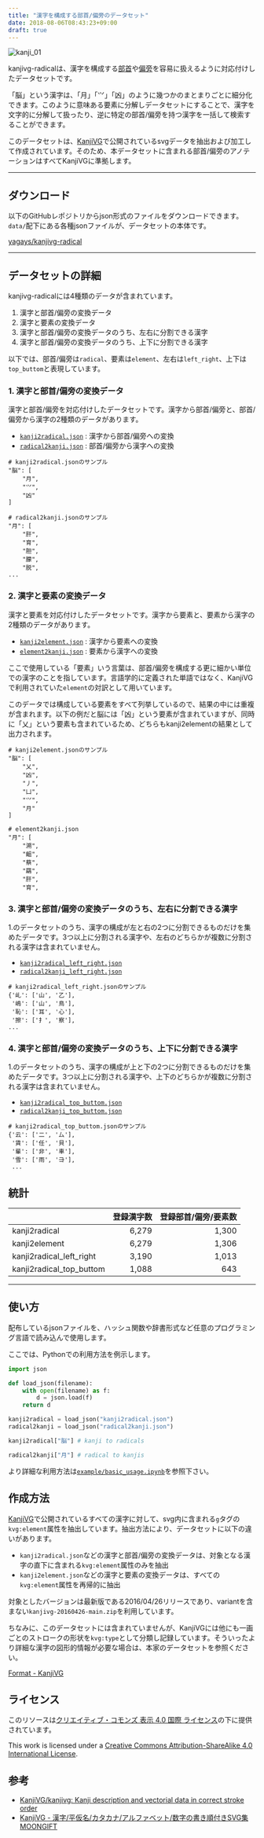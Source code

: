 ```yaml
---
title: "漢字を構成する部首/偏旁のデータセット"
date: 2018-08-06T08:43:23+09:00
draft: true
---
```


![kanji_01](/img/kanji_01.png)

kanjivg-radicalは、漢字を構成する[部首](https://ja.wikipedia.org/wiki/%E9%83%A8%E9%A6%96)や[偏旁](https://ja.wikipedia.org/wiki/%E5%81%8F%E6%97%81)を容易に扱えるように対応付けしたデータセットです。

「脳」という漢字は、「月」「⺍」「凶」のように幾つかのまとまりごとに細分化できます。このように意味ある要素に分解しデータセットにすることで、漢字を文字的に分解して扱ったり、逆に特定の部首/偏旁を持つ漢字を一括して検索することができます。

このデータセットは、[KanjiVG](http://kanjivg.tagaini.net/index.html)で公開されているsvgデータを抽出および加工して作成されています。そのため、本データセットに含まれる部首/偏旁のアノテーションはすべてKanjiVGに準拠します。

---

## ダウンロード
以下のGitHubレポジトリからjson形式のファイルをダウンロードできます。`data/`配下にある各種jsonファイルが、データセットの本体です。

[yagays/kanjivg\-radical](https://github.com/yagays/kanjivg-radical)

---

## データセットの詳細
kanjivg-radicalには4種類のデータが含まれています。

1. 漢字と部首/偏旁の変換データ
2. 漢字と要素の変換データ
3. 漢字と部首/偏旁の変換データのうち、左右に分割できる漢字
4. 漢字と部首/偏旁の変換データのうち、上下に分割できる漢字

以下では、部首/偏旁は`radical`、要素は`element`、左右は`left_right`、上下は`top_buttom`と表現しています。

### 1. 漢字と部首/偏旁の変換データ
漢字と部首/偏旁を対応付けしたデータセットです。漢字から部首/偏旁と、部首/偏旁から漢字の2種類のデータがあります。

- [`kanji2radical.json`](https://github.com/yagays/kanjivg-radical/blob/master/data/kanji2radical.json) : 漢字から部首/偏旁への変換
- [`radical2kanji.json`](https://github.com/yagays/kanjivg-radical/blob/master/data/radical2kanji.json) : 部首/偏旁から漢字への変換

```
# kanji2radical.jsonのサンプル
"脳": [
    "月",
    "⺍",
    "凶"
]
```

```
# radical2kanji.jsonのサンプル
"月": [
    "肝",
    "育",
    "胆",
    "朦",
    "脱",
...
```

### 2. 漢字と要素の変換データ

漢字と要素を対応付けしたデータセットです。漢字から要素と、要素から漢字の2種類のデータがあります。

- [`kanji2element.json`](https://github.com/yagays/kanjivg-radical/blob/master/data/kanji2element.json) : 漢字から要素への変換
- [`element2kanji.json`](https://github.com/yagays/kanjivg-radical/blob/master/data/element2kanji.json) : 要素から漢字への変換

ここで使用している「要素」いう言葉は、部首/偏旁を構成する更に細かい単位での漢字のことを指しています。言語学的に定義された単語ではなく、KanjiVGで利用されていた`element`の対訳として用いています。

このデータでは構成している要素をすべて列挙しているので、結果の中には重複が含まれます。以下の例だと脳には「凶」という要素が含まれていますが、同時に「乂」という要素も含まれているため、どちらもkanji2elementの結果として出力されます。

```
# kanji2element.jsonのサンプル
"脳": [
    "乂",
    "凶",
    "丿",
    "凵",
    "⺍",
    "月"
]
```


```
# element2kanji.json
"月": [
    "溯",
    "齟",
    "蔡",
    "羂",
    "肝",
    "育",
```

### 3. 漢字と部首/偏旁の変換データのうち、左右に分割できる漢字
1.のデータセットのうち、漢字の構成が左と右の2つに分割できるものだけを集めたデータです。3つ以上に分割される漢字や、左右のどちらかが複数に分割される漢字は含まれていません。

- [`kanji2radical_left_right.json`](https://github.com/yagays/kanjivg-radical/blob/master/data/kanji2radical_left_right.json)
- [`radical2kanji_left_right.json`](https://github.com/yagays/kanjivg-radical/blob/master/data/radical2kanji_left_right.json)

```
# kanji2radical_left_right.jsonのサンプル
{'乢': ['山', '乙'],
 '嶋': ['山', '鳥'],
 '恥': ['耳', '心'],
 '擦': ['扌', '察'],
...
```

### 4. 漢字と部首/偏旁の変換データのうち、上下に分割できる漢字
1.のデータセットのうち、漢字の構成が上と下の2つに分割できるものだけを集めたデータです。3つ以上に分割される漢字や、上下のどちらかが複数に分割される漢字は含まれていません。

- [`kanji2radical_top_buttom.json`](https://github.com/yagays/kanjivg-radical/blob/master/data/kanji2radical_top_buttom.json)
- [`radical2kanji_top_buttom.json`](https://github.com/yagays/kanjivg-radical/blob/master/data/radical2kanji_top_buttom.json)

```
# kanji2radical_top_buttom.jsonのサンプル
{'云': ['二', '厶'],
 '賃': ['任', '貝'],
 '輩': ['非', '車'],
 '雪': ['雨', '⺕'],
 ...
```

## 統計

|                          | 登録漢字数 | 登録部首/偏旁/要素数 |
| :----------------------- | ----: | ----------: |
| kanji2radical            | 6,279 | 1,300       |
| kanji2element            | 6,279  | 1,306       |
| kanji2radical_left_right | 3,190 | 1,013       |
| kanji2radical_top_buttom | 1,088 | 643         |

---

## 使い方

配布しているjsonファイルを、ハッシュ関数や辞書形式など任意のプログラミング言語で読み込んで使用します。

ここでは、Pythonでの利用方法を例示します。

```py
import json

def load_json(filename):
    with open(filename) as f:
        d = json.load(f)
    return d

kanji2radical = load_json("kanji2radical.json")
radical2kanji = load_json("radical2kanji.json")    
```

```py
kanji2radical["脳"] # kanji to radicals

radical2kanji["月"] # radical to kanjis
```

より詳細な利用方法は[`example/basic_usage.ipynb`](https://github.com/yagays/kanjivg-radical/blob/master/example/basic_usage.ipynb)を参照下さい。

## 作成方法

[KanjiVG](http://kanjivg.tagaini.net/index.html)で公開されているすべての漢字に対して、svg内に含まれる`g`タグの`kvg:element`属性を抽出しています。抽出方法により、データセットに以下の違いがあります。

- `kanji2radical.json`などの漢字と部首/偏旁の変換データは、対象となる漢字の直下に含まれる`kvg:element`属性のみを抽出
- `kanji2element.json`などの漢字と要素の変換データは、すべての`kvg:element`属性を再帰的に抽出

対象としたバージョンは最新版である2016/04/26リリースであり、variantを含まない`kanjivg-20160426-main.zip`を利用しています。

ちなみに、このデータセットには含まれていませんが、KanjiVGには他にも一画ごとのストロークの形状を`kvg:type`として分類し記録しています。そういったより詳細な漢字の図形的情報が必要な場合は、本家のデータセットを参照ください。

[Format \- KanjiVG](http://kanjivg.tagaini.net/format.html)

## ライセンス

このリソースは<a rel="license" href="http://creativecommons.org/licenses/by/4.0/">クリエイティブ・コモンズ 表示 4.0 国際 ライセンス</a>の下に提供されています。

This work is licensed under a <a rel="license" href="http://creativecommons.org/licenses/by-sa/4.0/">Creative Commons Attribution-ShareAlike 4.0 International License</a>.

## 参考
- [KanjiVG/kanjivg: Kanji description and vectorial data in correct stroke order](https://github.com/KanjiVG/kanjivg)
- [KanjiVG \- 漢字/平仮名/カタカナ/アルファベット/数字の書き順付きSVG集 MOONGIFT](https://www.moongift.jp/2017/11/kanjivg-%E6%BC%A2%E5%AD%97%E5%B9%B3%E4%BB%AE%E5%90%8D%E3%82%AB%E3%82%BF%E3%82%AB%E3%83%8A%E3%82%A2%E3%83%AB%E3%83%95%E3%82%A1%E3%83%99%E3%83%83%E3%83%88%E6%95%B0%E5%AD%97%E3%81%AE%E6%9B%B8/)
